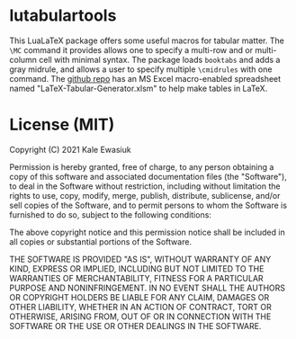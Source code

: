 # lutabulartools

This LuaLaTeX package offers some useful macros for tabular matter. The `\MC` command it provides allows one to specify a multi-row and or multi-column cell with minimal syntax. The package loads `booktabs` and adds a gray midrule, and allows a user to specify multiple `\cmidrules` with one command. The [github repo](https://github.com/kalekje/lutabulartools) has an MS Excel
macro-enabled spreadsheet named "LaTeX-Tabular-Generator.xlsm" to help make tables in LaTeX.



# License (MIT)

Copyright (C) 2021 Kale Ewasiuk

Permission is hereby granted, free of charge, to any person obtaining a copy
of this software and associated documentation files (the "Software"), to deal
in the Software without restriction, including without limitation the rights
to use, copy, modify, merge, publish, distribute, sublicense, and/or sell
copies of the Software, and to permit persons to whom the Software is
furnished to do so, subject to the following conditions:

The above copyright notice and this permission notice shall be included in
all copies or substantial portions of the Software.

THE SOFTWARE IS PROVIDED "AS IS", WITHOUT WARRANTY OF
ANY KIND, EXPRESS OR IMPLIED, INCLUDING BUT NOT LIMITED
TO THE WARRANTIES OF MERCHANTABILITY, FITNESS FOR A
PARTICULAR PURPOSE AND NONINFRINGEMENT.  IN NO EVENT
SHALL THE AUTHORS OR COPYRIGHT HOLDERS BE LIABLE FOR
ANY CLAIM, DAMAGES OR OTHER LIABILITY, WHETHER IN AN
ACTION OF CONTRACT, TORT OR OTHERWISE, ARISING FROM,
OUT OF OR IN CONNECTION WITH THE SOFTWARE OR THE USE
OR OTHER DEALINGS IN THE SOFTWARE.
